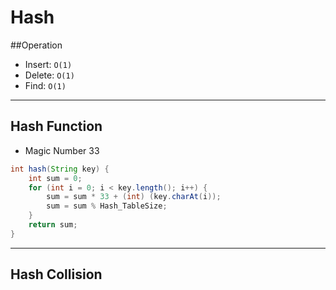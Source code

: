 # Hash
##Operation
* Insert: `O(1)`
* Delete: `O(1)`
* Find: `O(1)`
---------
## Hash Function
* Magic Number 33
```java
int hash(String key) {
    int sum = 0;
    for (int i = 0; i < key.length(); i++) {
        sum = sum * 33 + (int) (key.charAt(i));
        sum = sum % Hash_TableSize;
    }
    return sum;
}
```
-------
## Hash Collision

